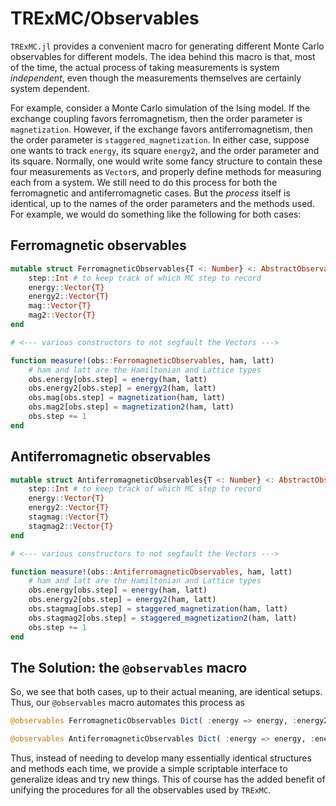 # TRExMC/Observables

`TRExMC.jl` provides a convenient macro for generating different Monte Carlo observables for different models. The idea behind this macro is that, most of the time, the actual process of taking measurements is system _independent_, even though the measurements themselves are certainly system dependent.

For example, consider a Monte Carlo simulation of the Ising model. If the exchange coupling favors ferromagnetism, then the order parameter is `magnetization`. However, if the exchange favors antiferromagnetism, then the order parameter is `staggered_magnetization`. In either case, suppose one wants to track `energy`, its square `energy2`, and the order parameter and its square. Normally, one would write some fancy structure to contain these four measurements as `Vector`s, and properly define methods for measuring each from a system. We still need to do this process for both the ferromagnetic and antiferromagnetic cases. But the _process_ itself is identical, up to the names of the order parameters and the methods used. For example, we would do something like the following for both cases:

## Ferromagnetic observables

```julia
mutable struct FerromagneticObservables{T <: Number} <: AbstractObservables
    step::Int # to keep track of which MC step to record
    energy::Vector{T}
    energy2::Vector{T}
    mag::Vector{T}
    mag2::Vector{T}
end

# <--- various constructors to not segfault the Vectors --->

function measure!(obs::FerromagneticObservables, ham, latt)
    # ham and latt are the Hamiltonian and Lattice types
    obs.energy[obs.step] = energy(ham, latt)
    obs.energy2[obs.step] = energy2(ham, latt)
    obs.mag[obs.step] = magnetization(ham, latt)
    obs.mag2[obs.step] = magnetization2(ham, latt)
    obs.step += 1
end
```

## Antiferromagnetic observables

```julia
mutable struct AntiferromagneticObservables{T <: Number} <: AbstractObservables
    step::Int # to keep track of which MC step to record
    energy::Vector{T}
    energy2::Vector{T}
    stagmag::Vector{T}
    stagmag2::Vector{T}
end

# <--- various constructors to not segfault the Vectors --->

function measure!(obs::AntiferromagneticObservables, ham, latt)
    # ham and latt are the Hamiltonian and Lattice types
    obs.energy[obs.step] = energy(ham, latt)
    obs.energy2[obs.step] = energy2(ham, latt)
    obs.stagmag[obs.step] = staggered_magnetization(ham, latt)
    obs.stagmag2[obs.step] = staggered_magnetization2(ham, latt)
    obs.step += 1
end
```

## The Solution: the `@observables` macro

So, we see that both cases, up to their actual meaning, are identical setups. Thus, our `@observables` macro automates this process as

```julia
@observables FerromagneticObservables Dict( :energy => energy, :energy2 => energy2, :mag => magnetization, :mag2 => magnetization2 )

@observables AntiferromagneticObservables Dict( :energy => energy, :energy2 => energy2, :stagmag => staggered_magnetization, :mag2 => magnetization2 )
```

Thus, instead of needing to develop many essentially identical structures and methods each time, we provide a simple scriptable interface to generalize ideas and try new things. This of course has the added benefit of unifying the procedures for all the observables used by `TRExMC`.
